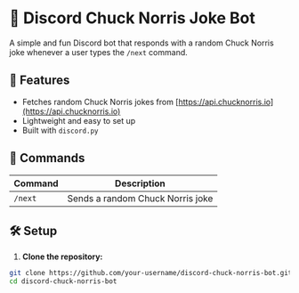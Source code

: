# 🤖 Discord Chuck Norris Joke Bot

A simple and fun Discord bot that responds with a random Chuck Norris joke whenever a user types the `/next` command.

## 🚀 Features

- Fetches random Chuck Norris jokes from [https://api.chucknorris.io](https://api.chucknorris.io)
- Lightweight and easy to set up
- Built with `discord.py`

## 🧠 Commands

| Command | Description                     |
|---------|---------------------------------|
| `/next` | Sends a random Chuck Norris joke |

## 🛠 Setup

1. **Clone the repository:**

```bash
git clone https://github.com/your-username/discord-chuck-norris-bot.git
cd discord-chuck-norris-bot